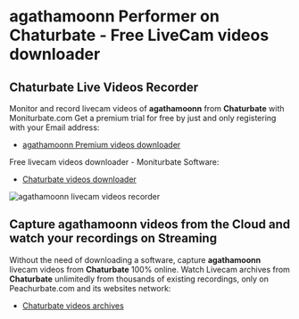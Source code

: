 # agathamoonn Performer on Chaturbate - Free LiveCam videos downloader

## Chaturbate Live Videos Recorder

Monitor and record livecam videos of **agathamoonn** from **Chaturbate** with Moniturbate.com
Get a premium trial for free by just and only registering with your Email address:
* [agathamoonn Premium videos downloader](https://moniturbate.com/request-demo-licence-key.html)

Free livecam videos downloader - Moniturbate Software:
* [Chaturbate videos downloader](https://moniturbate.com/moniturbate-download-software.html)

![agathamoonn livecam videos recorder](https://peachurnet.com/templates/moniturbate-software.png)


## Capture agathamoonn videos from the Cloud and watch your recordings on Streaming

Without the need of downloading a software, capture **agathamoonn** livecam videos from **Chaturbate** 100% online.
Watch Livecam archives from **Chaturbate** unlimitedly from thousands of existing recordings, only on Peachurbate.com and its websites network:
* [Chaturbate videos archives](https://peachurnet.com/)